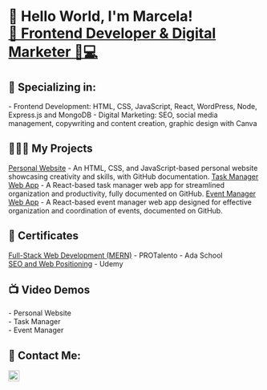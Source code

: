 <h1>👋 Hello World, I'm Marcela!<br><a href="https://github.com/Marcetmr">🚀 Frontend Developer & Digital Marketer 🎨💻</a><br>

<h2>🌟 Specializing in:</h2>
  - Frontend Development: HTML, CSS, JavaScript, React, WordPress, Node, Express.js and MongoDB 
  - Digital Marketing: SEO, social media management, copywriting and content creation, graphic design with Canva

<h2>👩🏽‍💻 My Projects</h2>
    <a href="#">Personal Website</a> - An HTML, CSS, and JavaScript-based personal website showcasing creativity and skills, with GitHub documentation.
    <a href="#">Task Manager Web App</a> - A React-based task manager web app for streamlined organization and productivity, fully documented on GitHub.
    <a href="#">Event Manager Web App</a> - A React-based event manager web app designed for effective organization and coordination of events, documented on GitHub.

<h2>📄 Certificates </h2>
    <a href="#">Full-Stack Web Development (MERN)</a> - PROTalento - Ada School<br>
    <a href="#">SEO and Web Positioning</a> - Udemy

<h2>📺 Video Demos</h2>
    - Personal Website<br>
    - Task Manager<br>
    - Event Manager<br>

<h2> 🤳 Contact Me:</h2>

[<img align="left" alt="Marcela-Martinez-LinkedIn | LinkedIn" width="22px" src="https://cdn.jsdelivr.net/npm/simple-icons@v3/icons/linkedin.svg" />][linkedin]

[linkedin]: https://www.linkedin.com/in/marcetmr/


